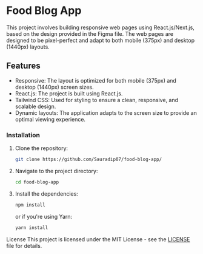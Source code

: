 # Food Blog App

This project involves building responsive web pages using React.js/Next.js, based on the design provided in the Figma file. The web pages are designed to be pixel-perfect and adapt to both mobile (375px) and desktop (1440px) layouts.

## Features
- Responsive: The layout is optimized for both mobile (375px) and desktop (1440px) screen sizes.
- React.js: The project is built using React.js.
- Tailwind CSS: Used for styling to ensure a clean, responsive, and scalable design.
- Dynamic layouts: The application adapts to the screen size to provide an optimal viewing experience.



### Installation

1. Clone the repository:

   ```bash
   git clone https://github.com/Sauradip07/food-blog-app/
   ```

2. Navigate to the project directory:

   ```bash
   cd food-blog-app
   ```

3. Install the dependencies:

   ```bash
   npm install
   ```

   or if you're using Yarn:

   ```bash
   yarn install
   ```


License
This project is licensed under the MIT License - see the [LICENSE](LICENSE) file for details.
